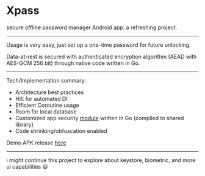 # Xpass

secure offline password manager Android app. a refreshing project.

---

Usage is very easy, just set up a one-time password for future unlocking. 

Data-at-rest is secured with authenticated encryption algorithm (AEAD with AES-GCM 256 bit) through native code written in Go.

---

Tech/Implementation summary:
- Architecture best practices
- Hilt for automated DI
- Efficient Coroutine usage
- Room for local database
- Customized app security [module](app/libs/droidguard/) written in Go (compiled to shared library)
- Code shrinking/obfuscation enabled

Demo APK release [here](https://github.com/skuuzie/xpass/releases)

---

i might continue this project to explore about keystore, biometric, and more ui capabilities 😃
